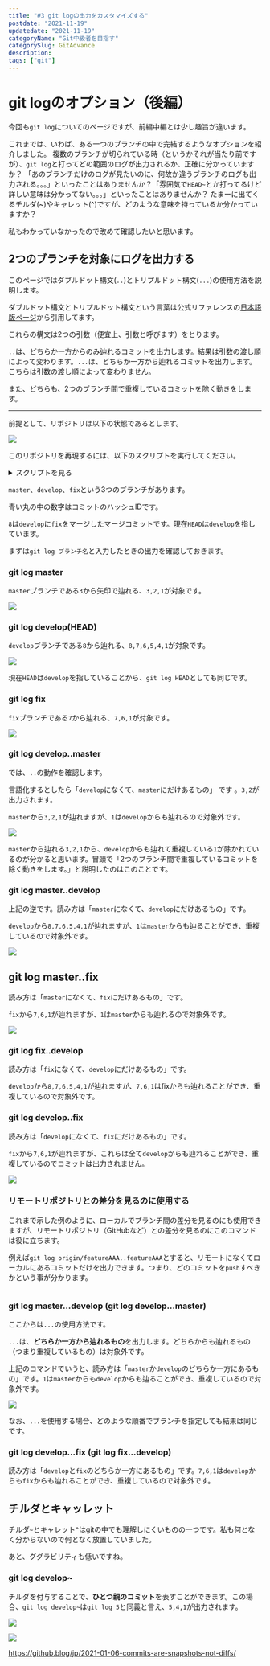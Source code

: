 ```yaml
---
title: "#3 git logの出力をカスタマイズする"
postdate: "2021-11-19"
updatedate: "2021-11-19"
categoryName: "Git中級者を目指す"
categorySlug: GitAdvance
description: 
tags: ["git"]
---
```


# git logのオプション（後編）

今回も`git log`についてのページですが、前編中編とは少し趣旨が違います。

これまでは、いわば、ある一つのブランチの中で完結するようなオプションを紹介しました。 複数のブランチが切られている時（というかそれが当たり前ですが）、`git log`と打ってどの範囲のログが出力されるか、正確に分かっていますか？ 「あのブランチだけのログが見たいのに、何故か違うブランチのログも出力される。。。」といったことはありませんか？「雰囲気で`HEAD~`とか打ってるけど詳しい意味は分かってない。。。」といったことはありませんか？ たまーに出てくるチルダ(~)やキャレット(^)ですが、どのような意味を持っているか分かっていますか？

私もわかっていなかったので改めて確認したいと思います。

<!--
## その前に参考記事
「ブランチって何？」「HEADって何？」を確認しておきたい方は以下の良記事を読むことをお勧めします。

GitのHEADとは何者なのか
-->

## 2つのブランチを対象にログを出力する

このページではダブルドット構文(`..`)とトリプルドット構文(`...`)の使用方法を説明します。

<aside>

ダブルドット構文とトリプルドット構文という言葉は公式リファレンスの[日本語版ページ](https://git-scm.com/book/ja/v2/Git-%E3%81%AE%E3%81%95%E3%81%BE%E3%81%96%E3%81%BE%E3%81%AA%E3%83%84%E3%83%BC%E3%83%AB-%E3%83%AA%E3%83%93%E3%82%B8%E3%83%A7%E3%83%B3%E3%81%AE%E9%81%B8%E6%8A%9E)から引用してます。

</aside>

これらの構文は2つの引数（便宜上、引数と呼びます）をとります。

`..`は、どちらか一方からのみ辿れるコミットを出力します。結果は引数の渡し順によって変わります。`...`は、どちらか一方から辿れるコミットを出力します。こちらは引数の渡し順によって変わりません。

また、どちらも、2つのブランチ間で重複しているコミットを除く動きをします。

---

前提として、リポジトリは以下の状態であるとします。

![](./image/image01.png)

このリポジトリを再現するには、以下のスクリプトを実行してください。

<details>
<summary>スクリプトを見る</summary>

```shell
  git init

	# masterブランチで作業
	git commit -m "1" --allow-empty
	git commit -m "2" --allow-empty
	git commit -m "3" --allow-empty

	# developブランチを作成
	git checkout -b develop HEAD~~

	# developブランチで作業
	git commit -m "4" --allow-empty
	git commit -m "5" --allow-empty

	# fixブランチを作成
	git checkout -b fix HEAD~~

	# fixブランチで作業
	git commit -m "6" --allow-empty
	git commit -m "7" --allow-empty

	# developブランチに移動
	git checkout develop

	# fixブランチをマージ
	git merge --no-ff fix -m "8"

```

</details>

`master`、`develop`、`fix`という3つのブランチがあります。

青い丸の中の数字はコミットのハッシュIDです。

`8`は`develop`に`fix`をマージしたマージコミットです。現在`HEAD`は`develop`を指しています。

まずは`git log ブランチ名`と入力したときの出力を確認しておきます。

### git log master

`master`ブランチである`3`から矢印で辿れる、`3,2,1`が対象です。

![](./image/image02.png)

### git log develop(HEAD)

`develop`ブランチである`8`から辿れる、`8,7,6,5,4,1`が対象です。

![](./image/image03.png)

現在`HEAD`は`develop`を指していることから、`git log HEAD`としても同じです。

### git log fix

`fix`ブランチである`7`から辿れる、`7,6,1`が対象です。

![](./image/image04.png)

### git log develop..master

では、`..`の動作を確認します。

言語化するとしたら「`develop`になくて、`master`にだけあるもの」 です 。`3,2`が出力されます。

`master`から`3,2,1`が辿れますが、`1`は`develop`からも辿れるので対象外です。

![](./image/image05.png)

`master`から辿れる`3,2,1`から、`develop`からも辿れて重複している`1`が除かれているのが分かると思います。冒頭で「2つのブランチ間で重複しているコミットを除く動きをします。」と説明したのはこのことです。

### git log master..develop

上記の逆です。読み方は「`master`になくて、`develop`にだけあるもの」です。

`develop`から`8,7,6,5,4,1`が辿れますが、`1`は`master`からも辿ることができ、重複しているので対象外です。

![](./image/image06.png)

## git log master..fix

読み方は「`master`になくて、`fix`にだけあるもの」です。

`fix`から`7,6,1`が辿れますが、`1`は`master`からも辿れるので対象外です。

![](./image/image07.png)

### git log fix..develop

読み方は「`fix`になくて、`develop`にだけあるもの」です。

`develop`から`8,7,6,5,4,1`が辿れますが、`7,6,1`はfixからも辿れることができ、重複しているので対象外です。

### git log develop..fix

読み方は「`develop`になくて、`fix`にだけあるもの」です。

`fix`から`7,6,1`が辿れますが、これらは全て`develop`からも辿れることができ、重複しているのでコミットは出力されません。

![](./image/image09.png)

### リモートリポジトリとの差分を見るのに使用する

これまで示した例のように、ローカルでブランチ間の差分を見るのにも使用できますが、リモートリポジトリ（GitHubなど）との差分を見るのにこのコマンドは役に立ちます。

例えば`git log origin/featureAAA..featureAAA`とすると、リモートになくてローカルにあるコミットだけを出力できます。つまり、どのコミットを`push`すべきかという事が分かります。

```

```

### git log master...develop (git log develop...master)

ここからは`...`の使用方法です。

`...`は、**どちらか一方から辿れるもの**を出力します。どちらからも辿れるもの（つまり重複しているもの）は対象外です。

上記のコマンドでいうと、読み方は「`master`か`develop`のどちらか一方にあるもの」です。`1`は`master`からも`develop`からも辿ることができ、重複しているので対象外です。

![](./image/image010.png)

なお、`...`を使用する場合、どのような順番でブランチを指定しても結果は同じです。

### git log develop...fix (git log fix...develop)

読み方は「`develop`と`fix`のどちらか一方にあるもの」です。`7,6,1`は`develop`からも`fix`からも辿れることができ、重複しているので対象外です。


## チルダとキャッレット

チルダ`~`とキャレット`^`はgitの中でも理解しにくいものの一つです。私も何となく分からないので何となく放置していました。

あと、ググラビリティも低いですね。

### git log develop~

チルダを付与することで、**ひとつ親のコミット**を表すことができます。この場合、`git log develop~`は`git log 5`と同義と言え、`5,4,1`が出力されます。

![](./image/image12.png)

![](./image/image13.png)




















https://github.blog/jp/2021-01-06-commits-are-snapshots-not-diffs/

<!--
--left-onlyと--right-onlyを使用する
--left-rightを使用する
以上、..と...の動作を図示しましたが、実際にコンソール上でgit logした時、わかりやすい出力になっているとは言えないと思います。

$ 例

$ git log master...develop --oneline

278da47 (HEAD -> develop) Merge branch 'fix' into develop
64414ae (fix) fix-commit 2
a7c60fc fix-commit
719f9b0 develop-commit 2
84d64bb develop-commit
ad84558 (master) master-commit 3
c2d1404 master-commit 2
--left-rightオプションを渡すと、
-->
